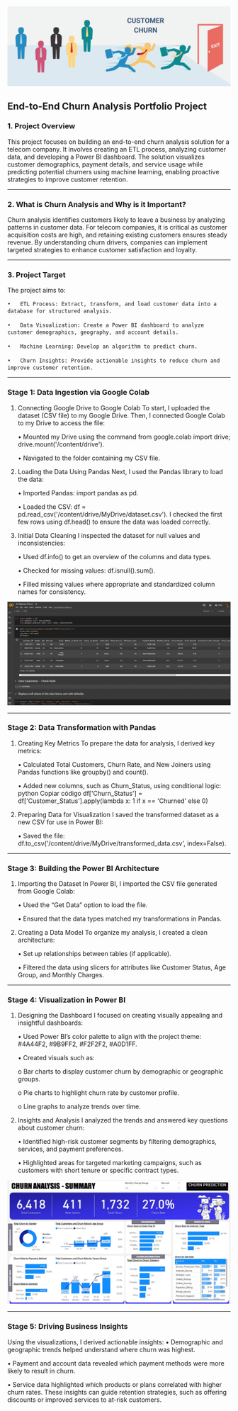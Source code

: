 ![CustomerChurn](src/Customer-Churn.png)

## End-to-End Churn Analysis Portfolio Project

### 1. Project Overview
This project focuses on building an end-to-end churn analysis solution for a telecom company. It involves creating an ETL process, analyzing customer data, and developing a Power BI dashboard. The solution visualizes customer demographics, payment details, and service usage while predicting potential churners using machine learning, enabling proactive strategies to improve customer retention.
________________________________________

### 2. What is Churn Analysis and Why is it Important?
Churn analysis identifies customers likely to leave a business by analyzing patterns in customer data. For telecom companies, it is critical as customer acquisition costs are high, and retaining existing customers ensures steady revenue. By understanding churn drivers, companies can implement targeted strategies to enhance customer satisfaction and loyalty.
________________________________________

### 3. Project Target
The project aims to:
    
    •	ETL Process: Extract, transform, and load customer data into a database for structured analysis.
    
    •	Data Visualization: Create a Power BI dashboard to analyze customer demographics, geography, and account details.
   
    •	Machine Learning: Develop an algorithm to predict churn.
    
    •	Churn Insights: Provide actionable insights to reduce churn and improve customer retention.

________________________________________

### Stage 1: Data Ingestion via Google Colab
1. Connecting Google Drive to Google Colab
    To start, I uploaded the dataset (CSV file) to my Google Drive. Then, I connected Google Colab to my Drive to access the file:
    
    •	Mounted my Drive using the command from google.colab import drive; drive.mount('/content/drive').
    
    •	Navigated to the folder containing my CSV file.
2. Loading the Data Using Pandas
    Next, I used the Pandas library to load the data:
    
    •	Imported Pandas: import pandas as pd.
    
    •	Loaded the CSV: df = pd.read_csv('/content/drive/MyDrive/dataset.csv').
    I checked the first few rows using df.head() to ensure the data was loaded correctly.
3. Initial Data Cleaning
    I inspected the dataset for null values and inconsistencies:
    
    •	Used df.info() to get an overview of the columns and data types.
    
    •	Checked for missing values: df.isnull().sum().
    
    •	Filled missing values where appropriate and standardized column names for consistency.

![ETL Google Colab](/src/ETL%20Google%20Colab%20&%20Drive.JPG)
________________________________________

### Stage 2: Data Transformation with Pandas
1. Creating Key Metrics
    To prepare the data for analysis, I derived key metrics:
    
    •	Calculated Total Customers, Churn Rate, and New Joiners using Pandas functions like groupby() and count().
    
    •	Added new columns, such as Churn_Status, using conditional logic:
    python
    Copiar código
    df['Churn_Status'] = df['Customer_Status'].apply(lambda x: 1 if x == 'Churned' else 0)
2. Preparing Data for Visualization
    I saved the transformed dataset as a new CSV for use in Power BI:
    
    •	Saved the file: df.to_csv('/content/drive/MyDrive/transformed_data.csv', index=False).
________________________________________

### Stage 3: Building the Power BI Architecture
1. Importing the Dataset
    In Power BI, I imported the CSV file generated from Google Colab:
    
    •	Used the “Get Data” option to load the file.
    
    •	Ensured that the data types matched my transformations in Pandas.
2. Creating a Data Model
    To organize my analysis, I created a clean architecture:
    
    •	Set up relationships between tables (if applicable).
    
    •	Filtered the data using slicers for attributes like Customer Status, Age Group, and Monthly Charges.
________________________________________

### Stage 4: Visualization in Power BI
1. Designing the Dashboard
    I focused on creating visually appealing and insightful dashboards:
    
    •	Used Power BI’s color palette to align with the project theme: #4A44F2, #9B9FF2, #F2F2F2, #A0D1FF.
    
    •	Created visuals such as:
    
    o	Bar charts to display customer churn by demographic or geographic groups.
    
    o	Pie charts to highlight churn rate by customer profile.
    
    o	Line graphs to analyze trends over time.
2. Insights and Analysis
    I analyzed the trends and answered key questions about customer churn:
    
    •	Identified high-risk customer segments by filtering demographics, services, and payment preferences.
    
    •	Highlighted areas for targeted marketing campaigns, such as customers with short tenure or specific contract types.

![ChurnVisualization](/src/Churn%20Analysis%20Summary.JPG)
________________________________________

### Stage 5: Driving Business Insights
Using the visualizations, I derived actionable insights:
•	Demographic and geographic trends helped understand where churn was highest.

•	Payment and account data revealed which payment methods were more likely to result in churn.

•	Service data highlighted which products or plans correlated with higher churn rates.
These insights can guide retention strategies, such as offering discounts or improved services to at-risk customers.


